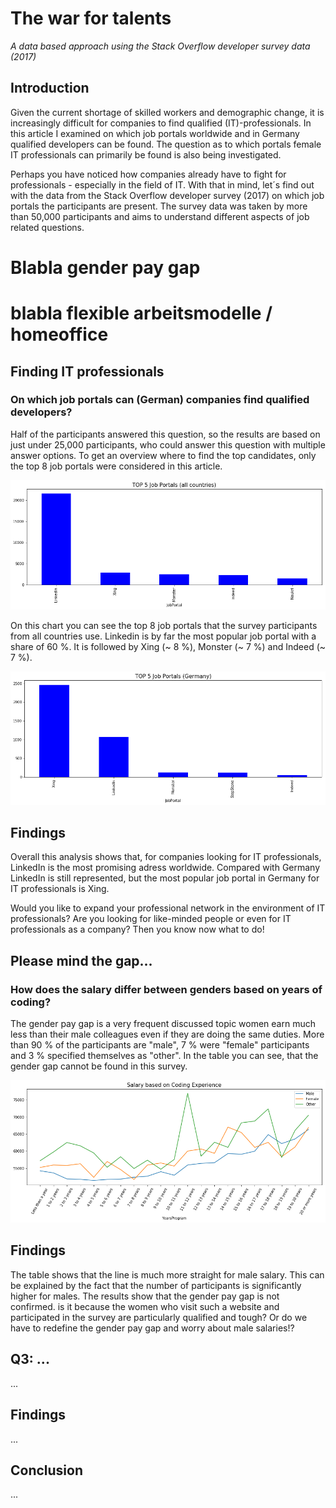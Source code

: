 # The war for talents
*A data based approach using the Stack Overflow developer survey data (2017)*


## Introduction
Given the current shortage of skilled workers and demographic change, it is increasingly difficult for companies to find qualified (IT)-professionals. In this article I examined on which job portals worldwide and in Germany qualified developers can be found. The question as to which portals female IT professionals can primarily be found is also being investigated.

Perhaps you have noticed how companies already have to fight for professionals - especially in the field of IT. With that in mind, let´s find out with the data from the Stack Overflow developer survey (2017) on which job portals the participants are present. The survey data was taken by more than 50,000 participants and aims to understand different aspects of job related questions.

# Blabla gender pay gap
# blabla flexible arbeitsmodelle / homeoffice


## Finding IT professionals
### On which job portals can (German) companies find qualified developers?

Half of the participants answered this question, so the results are based on just under 25,000 participants, who could answer this question with multiple answer options. To get an overview where to find the top candidates, only the top 8 job portals were considered in this article.

![Job Portals - All Countries](/images/JobPortals_all.png)

On this chart you can see the top 8 job portals that the survey participants  from all countries use. Linkedin is by far the most popular job portal with a share of 60 %. It is followed by Xing (~ 8 %), Monster (~ 7 %) and Indeed (~ 7 %).

![Job Portals - Germany](/images/JobPortals_germany.png)

## Findings
Overall this analysis shows that, for companies looking for IT professionals, LinkedIn is the most promising adress worldwide. Compared with Germany LinkedIn is still represented, but the most popular job portal in Germany for IT professionals is Xing.

Would you like to expand your professional network in the environment of IT professionals? Are you looking for like-minded people or even  for IT professionals as a company? Then you know now what to do!



## Please mind the gap...
### How does the salary differ between genders based on years of coding?
The gender pay gap is a very frequent discussed topic women earn much less than their male colleagues even if they are doing the same duties. More than 90 % of the participants are "male", 7 % were "female" participants and 3 % specified themselves as "other".  In the table you can see, that the gender gap cannot be found in this survey. 

![Salary Gender](/images/Salary_gender.png)

## Findings
The table shows that the line is much more straight for male salary. This can be explained by the fact that the number of participants is significantly higher for males. The results show that the gender pay gap is not confirmed. is it because the women who visit such a website and participated in the survey are particularly qualified and tough? Or do we have to redefine the gender pay gap and worry about male salaries!?


## Q3: ...
...


## Findings
...


## Conclusion
...

